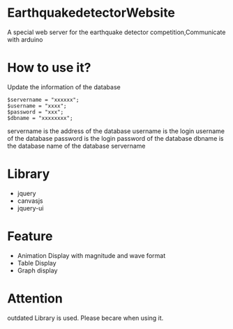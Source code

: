 # EarthquakedetectorWebsite
A special web server for the earthquake detector competition,Communicate with arduino
# How to use it?
Update the information of the database
```
$servername = "xxxxxx";
$username = "xxxx";
$password = "xxx";
$dbname = "xxxxxxxx";
```
servername is the address of the database
username is the login username of the database
password is the login password of the database
dbname is the database name of the database servername
# Library
- jquery
- canvasjs
- jquery-ui

# Feature
- Animation Display with magnitude and wave format
- Table Display
- Graph display

# Attention
outdated Library is used. Please becare when using it.
